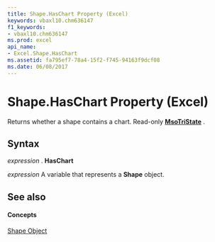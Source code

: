 ```yaml
---
title: Shape.HasChart Property (Excel)
keywords: vbaxl10.chm636147
f1_keywords:
- vbaxl10.chm636147
ms.prod: excel
api_name:
- Excel.Shape.HasChart
ms.assetid: fa795ef7-78a4-15f2-f745-94163f9dcf08
ms.date: 06/08/2017
---
```



# Shape.HasChart Property (Excel)

 Returns whether a shape contains a chart. Read-only **[MsoTriState](http://msdn.microsoft.com/library/2036cfc9-be7d-e05c-bec7-af05e3c3c515%28Office.15%29.aspx)** .


## Syntax

 _expression_ . **HasChart**

 _expression_ A variable that represents a **Shape** object.


## See also


#### Concepts


[Shape Object](Excel.Shape.md)

